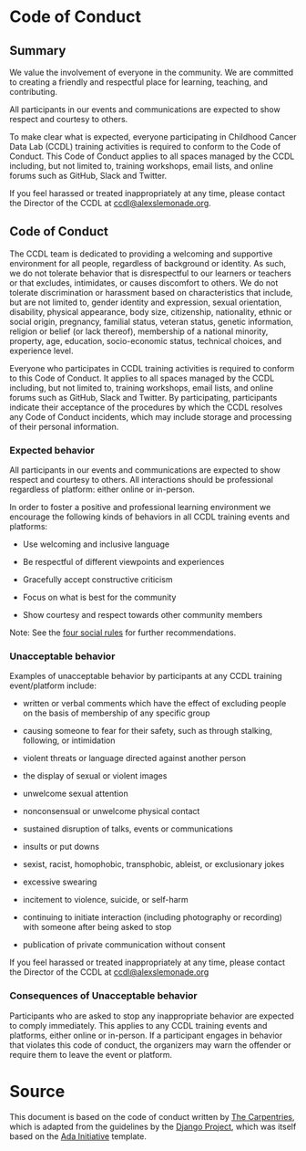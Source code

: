 # Code of Conduct

## Summary

We value the involvement of everyone in the community.
We are committed to creating a friendly and respectful place for learning, teaching, and contributing.

All participants in our events and communications are expected to show respect and courtesy to others.

To make clear what is expected, everyone participating in Childhood Cancer Data Lab (CCDL) training activities is required to conform to the Code of Conduct.
This Code of Conduct applies to all spaces managed by the CCDL including, but not limited to, training workshops, email lists, and online forums such as GitHub, Slack and Twitter.

If you feel harassed or treated inappropriately at any time, please contact the Director of the CCDL at [ccdl@alexslemonade.org](mailto:ccdl@alexslemonade.org).


## Code of Conduct

The CCDL team is dedicated to providing a welcoming and supportive environment for all people, regardless of background or identity.
As such, we do not tolerate behavior that is disrespectful to our learners or teachers or that excludes, intimidates, or causes discomfort to others.
We do not tolerate discrimination or harassment based on characteristics that include, but are not limited to, gender identity and expression, sexual orientation, disability, physical appearance, body size, citizenship, nationality, ethnic or social origin, pregnancy, familial status, veteran status, genetic information, religion or belief (or lack thereof), membership of a national minority, property, age, education, socio-economic status, technical choices, and experience level.

Everyone who participates in CCDL training activities is required to conform to this Code of Conduct.
It applies to all spaces managed by the CCDL including, but not limited to, training workshops, email lists, and online forums such as GitHub, Slack and Twitter.
By participating, participants indicate their acceptance of the procedures by which the CCDL resolves any Code of Conduct incidents, which may include storage and processing of their personal information.

### Expected behavior

All participants in our events and communications are expected to show respect and courtesy to others.
All interactions should be professional regardless of platform: either online or in-person.

In order to foster a positive and professional learning environment we encourage the following kinds of behaviors in all CCDL training events and platforms:

- Use welcoming and inclusive language

- Be respectful of different viewpoints and experiences

- Gracefully accept constructive criticism

- Focus on what is best for the community

- Show courtesy and respect towards other community members

Note: See the [four social rules](https://www.recurse.com/manual#sub-sec-social-rules) for further recommendations.

### Unacceptable behavior

Examples of unacceptable behavior by participants at any CCDL training event/platform include:

- written or verbal comments which have the effect of excluding people on the basis of membership of any specific group

- causing someone to fear for their safety, such as through stalking, following, or intimidation

- violent threats or language directed against another person

- the display of sexual or violent images

- unwelcome sexual attention

- nonconsensual or unwelcome physical contact

- sustained disruption of talks, events or communications

- insults or put downs

- sexist, racist, homophobic, transphobic, ableist, or exclusionary jokes

- excessive swearing

- incitement to violence, suicide, or self-harm

- continuing to initiate interaction (including photography or recording) with someone after being asked to stop

- publication of private communication without consent

If you feel harassed or treated inappropriately at any time, please contact the Director of the CCDL at [ccdl@alexslemonade.org](mailto:ccdl@alexslemonade.org)

### Consequences of Unacceptable behavior

Participants who are asked to stop any inappropriate behavior are expected to comply immediately.
This applies to any CCDL training events and platforms, either online or in-person.
If a participant engages in behavior that violates this code of conduct, the organizers may warn the offender or require them to leave the event or platform.

# Source

This document is based on the code of conduct written by [The Carpentries](https://docs.carpentries.org/topic_folders/policies/code-of-conduct.html#code-of-conduct-detailed-view), which is adapted from the guidelines by the [Django Project](https://www.djangoproject.com/conduct/enforcement-manual/), which was itself based on the [Ada Initiative](http://geekfeminism.wikia.com/wiki/Conference_anti-harassment/Responding_to_reports) template.
